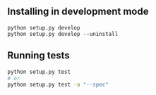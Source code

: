 ## Installing in development mode

~~~
python setup.py develop
python setup.py develop --uninstall
~~~

## Running tests

~~~sh
python setup.py test
# or
python setup.py test -a "--spec"
~~~
